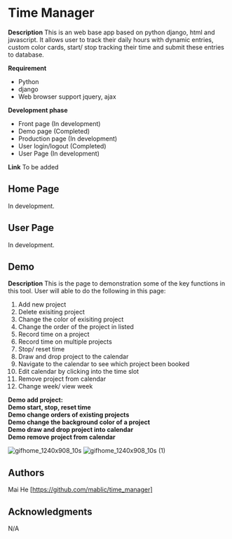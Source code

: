 # Time Manager


**Description**
This is an web base app based on python django, html and javascript. It allows user to track their daily hours with dynamic entries, custom color cards, start/ stop tracking their time and submit these entries to database.

**Requirement**

 - Python
 - django
 - Web browser support jquery, ajax

**Development phase**

 - Front page (In development)
 - Demo page (Completed)
 - Production page (In development)
 - User login/logout (Completed)
 - User Page (In development)

**Link**
	To be added

## Home Page

In development.

## User Page
In development.

## Demo
**Description**
This is the page to demonstration some of the key functions in this tool. User will able to do the following in this page:

 1. Add new project
 2. Delete exisiting project
 3. Change the color of exisiting project
 4. Change the order of the project in listed
 5. Record time on a project
 6. Record time on multiple projects
 7. Stop/ reset time
 8. Draw and drop project to the calendar
 9. Navigate to the calendar to see which project been booked
 10. Edit calendar by clicking into the time slot
 11. Remove project from calendar
 12. Change week/ view week

 **Demo add project:** <br/>
 **Demo start, stop, reset time** <br/>
 **Demo change orders of existing projects** <br/>
 **Demo change the background color of a project** <br/>
 **Demo draw and drop project into calendar** <br/>
 **Demo remove project from calendar** <br/>

![gifhome_1240x908_10s](https://user-images.githubusercontent.com/19805677/61926656-1d3b5300-af37-11e9-856c-d2fbd29aeea6.gif)
![gifhome_1240x908_10s (1)](https://user-images.githubusercontent.com/19805677/61926696-51167880-af37-11e9-84f9-393aa7b7ab98.gif)


## Authors
Mai He [https://github.com/mablic/time_manager]
## Acknowledgments
N/A

